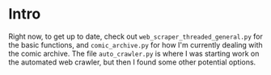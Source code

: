 

# Intro

Right now, to get up to date, check out `web_scraper_threaded_general.py` for the basic functions, and `comic_archive.py` for how I'm currently dealing with the comic archive.  The file `auto_crawler.py` is where I was starting work on the automated web crawler, but then I found some other potential options.
